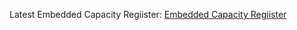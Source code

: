 








Latest Embedded Capacity Regiister: [Embedded Capacity Regiister](https://www.nationalgrid.co.uk/our-network/embedded-capacity-register)